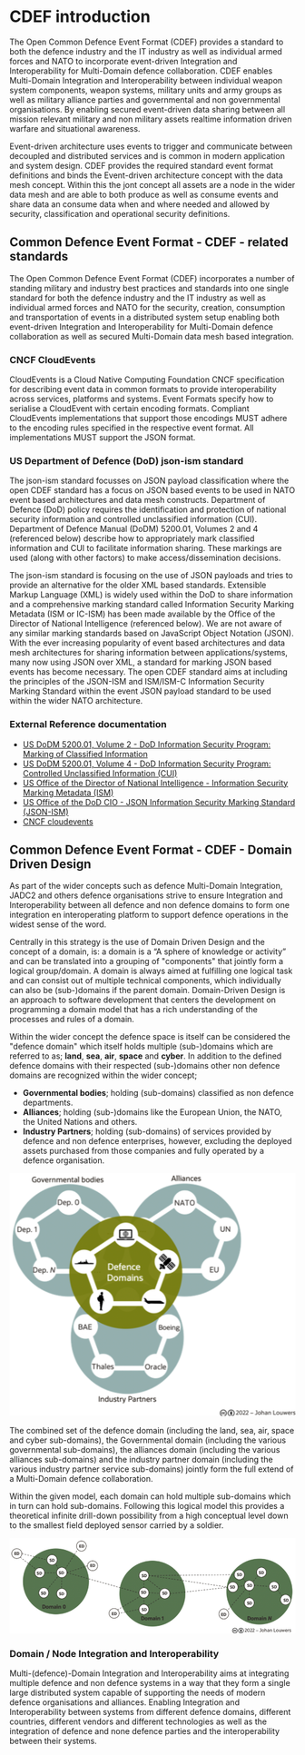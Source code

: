 # CDEF introduction 
The Open Common Defence Event Format (CDEF) provides a standard to both the defence industry and the IT industry as well as individual armed forces and NATO to incorporate event-driven Integration and Interoperability for Multi-Domain defence collaboration. CDEF enables Multi-Domain Integration and Interoperability between individual weapon system components, weapon systems, military units and army groups as well as military alliance parties and governmental and non governmental organisations. By enabling secured event-driven data sharing between all mission relevant military and non military assets realtime information driven warfare and situational awareness. 

Event-driven architecture uses events to trigger and communicate between decoupled and distributed services and is common in modern application and system design. CDEF provides the required standard event format definitions and binds the Event-driven architecture concept with the data mesh concept. Within this the jont concept all assets are a node in the wider data mesh and are able to both produce as well as consume events and share data an consume data when and where needed and allowed by security, classification and operational security definitions. 


## Common Defence Event Format - CDEF - related standards
The Open Common Defence Event Format (CDEF) incorporates a number of standing military and industry best practices and standards into one single standard for both the defence industry and the IT industry as well as individual armed forces and NATO for the security, creation, consumption and transportation of events in a distributed system setup enabling both event-driven Integration and Interoperability for Multi-Domain defence collaboration as well as secured Multi-Domain data mesh based integration. 

### CNCF CloudEvents
CloudEvents is a Cloud Native Computing Foundation CNCF specification for describing event data in common formats to provide interoperability across services, platforms and systems. Event Formats specify how to serialise a CloudEvent with certain encoding formats. Compliant CloudEvents implementations that support those encodings MUST adhere to the encoding rules specified in the respective event format. All implementations MUST support the JSON format.

### US Department of Defence (DoD) json-ism standard
The json-ism standard focusses on JSON payload classification where the open CDEF standard has a focus on JSON based events to be used in NATO event based architectures and data mesh constructs. Department of Defence (DoD) policy requires the identification and protection of national security information and controlled unclassified information (CUI). Department of Defence Manual (DoDM) 5200.01, Volumes 2 and 4 (referenced below) describe how to appropriately mark classified information and CUI to facilitate information sharing. These markings are used (along with other factors) to make access/dissemination decisions.

The json-ism standard is focusing on the use of JSON payloads and tries to provide an alternative for the older XML based standards. Extensible Markup Language (XML) is widely used within the DoD to share information and a comprehensive marking standard called Information Security Marking Metadata (ISM or IC-ISM) has been made available by the Office of the Director of National Intelligence (referenced below). We are not aware of any similar marking standards based on JavaScript Object Notation (JSON). With the ever increasing popularity of event based architectures and data mesh architectures for sharing information between applications/systems, many now using JSON over XML, a standard for marking JSON based events has become necessary. The open CDEF standard aims at including the principles of the JSON-ISM and ISM/ISM-C Information Security Marking Standard within the event JSON payload standard to be used within the wider NATO architecture.

### External Reference documentation
* [US DoDM 5200.01, Volume 2 - DoD Information Security Program: Marking of Classified Information](http://www.dtic.mil/whs/directives/corres/pdf/520001_vol2.pdf)
* [US DoDM 5200.01, Volume 4 - DoD Information Security Program: Controlled Unclassified Information (CUI)](http://www.dtic.mil/whs/directives/corres/pdf/520001_vol4.pdf)
* [US Office of the Director of National Intelligence - Information Security Marking Metadata (ISM)](https://www.dni.gov/index.php/about/organization/chief-information-officer/information-security-marking-metadata)
* [US Office of the DoD CIO - JSON Information Security Marking Standard (JSON-ISM)](https://github.com/DoDCIO/json-ism/)
* [CNCF cloudevents](https://cloudevents.io/)

## Common Defence Event Format - CDEF - Domain Driven Design
As part of the wider concepts such as defence Multi-Domain Integration, JADC2 and others defence organisations strive to ensure Integration and Interoperability between all defence and non defence domains to form one integration en interoperating platform to support defence operations in the widest sense of the word. 

Centrally in this strategy is the use of Domain Driven Design and the concept of a domain, is: a domain is a “A sphere of knowledge or activity” and can be translated into a grouping of "components" that jointly form a logical group/domain. A domain is always aimed at fulfilling one logical task and can consist out of multiple technical components, which individually can also be (sub-)domains if the parent domain. Domain-Driven Design is an approach to software development that centers the development on programming a domain model that has a rich understanding of the processes and rules of a domain. 

Within the wider concept the defence space is itself can be considered the "defence domain" which itself holds multiple (sub-)domains which are referred to as; **land**, **sea**, **air**, **space** and **cyber**. In addition to the defined defence domains with their respected (sub-)domains other non defence domains are recognized within the wider concept; 

* **Governmental bodies**; holding (sub-domains) classified as non defence departments. 
* **Alliances**; holding (sub-)domains like the European Union, the NATO, the United Nations and others.
* **Industry Partners**; holding (sub-domains) of services provided by defence and non defence enterprises, however, excluding the deployed assets purchased from those companies and fully operated by a defence organisation. 

![All defense and govermental domains](doc/images/CDEF_allDomains_overview_v2.png)

The combined set of the defence domain (including the land, sea, air, space and cyber sub-domains), the Governmental domain (including the various governmental sub-domains), the alliances domain (including the various alliances sub-domains) and the industry partner domain (including the various industry partner service sub-domains) jointly form the full extend of a Multi-Domain defence collaboration.  

Within the given model, each domain can hold multiple sub-domains which in turn can hold sub-domains. Following this logical model this provides a theoretical infinite drill-down possibility from a high conceptual level down to the smallest field deployed sensor carried by a soldier.


![CDEF multidomains](doc/images/CDEF_multidomain_image_v3.png)

### Domain / Node Integration and Interoperability
Multi-(defence)-Domain Integration and Interoperability aims at integrating multiple defence and non defence systems in a way that they form a single large distributed system capable of supporting the needs of modern defence organisations and alliances. Enabling Integration and Interoperability between systems from different defence domains, different countries, different vendors and different technologies as well as the integration of defence and none defence parties and the interoperability between their systems.
